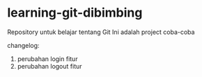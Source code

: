 # learning-git-dibimbing
Repository untuk belajar tentang Git
Ini adalah project coba-coba

changelog:
1. perubahan login fitur
2. perubahan logout fitur